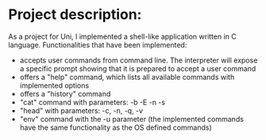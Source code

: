 # Project description:
As a project for Uni, I implemented a shell-like application written in C language.
Functionalities that have been implemented:
 - accepts user commands from command line. The interpreter will expose a specific prompt showing that it is prepared to accept a user command
 - offers a "help" command, which lists all available commands with implemented options
 - offers a "history" command
 - "cat" command with parameters: -b -E -n -s
 - "head" with parameters: -c, -n, -q, -v
 - "env" command with the -u parameter
 (the implemented commands have the same functionality as the OS defined commands)
 
